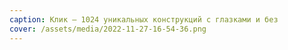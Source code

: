 ```yaml
---
caption: Клик — 1024 уникальных конструкций с глазками и без
cover: /assets/media/2022-11-27-16-54-36.png
---
```


